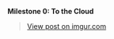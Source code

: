 **Milestone 0: To the Cloud**
<blockquote class="imgur-embed-pub" lang="en" data-id="02bwDLC"><a href="//imgur.com/02bwDLC">View post on imgur.com</a></blockquote><script async src="//s.imgur.com/min/embed.js" charset="utf-8"></script>
